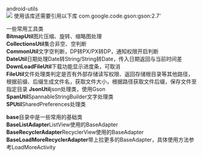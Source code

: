 android-utils  
[![](https://jitpack.io/v/github2136/Android-utils.svg)](https://jitpack.io/#github2136/Android-utils)
使用该库还需要引用以下库
com.google.code.gson:gson:2.7'

一些常用工具类  
**BitmapUtil**图片压缩、旋转、缩略图处理  
**CollectionsUtil**集合非空、空判断  
**CommonUtil**文字空判断，DP转PX/PX转DP，通知权限开启判断  
**DateUtil**日期处理Date转String/String转Date，传入日期返回与当前时间差  
**DownLoadFileUtil**下载功能显示进度条，可取消  
**FileUtil**文件处理类判定是否有外部存储读写权限、返回存储根目录等其他路径，根据前缀、后缀生成文件名，获取文件大小，根据路径获取文件后缀，保存文件至指定目录
**JsonUtil**json处理类，使用Gson  
**SpanUtil**SpannableStringBuilder文字处理类  
**SPUtil**SharedPreferences处理类

**base**目录中是一些常用的基础类  
**BaseListAdapter**ListView使用的BaseAdapter  
**BaseRecyclerAdapter**RecyclerView使用的BaseAdapter  
**BaseLoadMoreRecyclerAdapter**带上拉更多的BaseAdapter，具体使用方法参考LoadMoreActivity

